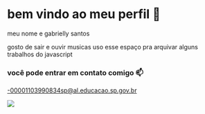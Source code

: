 # bem vindo ao meu perfil 🤎

meu nome e gabrielly santos 

gosto de sair e ouvir musicas
uso esse espaço pra arquivar alguns trabalhos do javascript

### você pode entrar em contato comigo 📫

-00001103990834sp@al.educacao.sp.gov.br

![](https://github.com/user-attachments/assets/c4eb9a9c-39e1-4c7d-8262-2042337ed59b)
